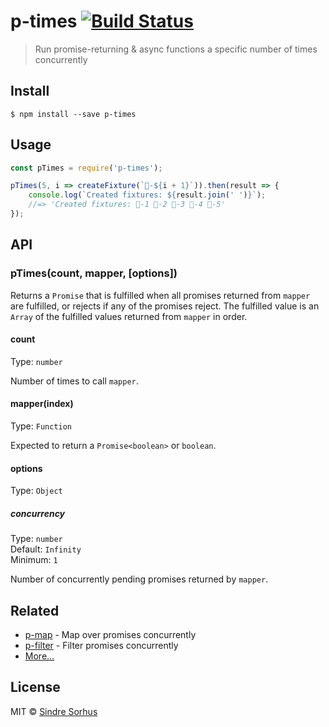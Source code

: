 # p-times [![Build Status](https://travis-ci.org/sindresorhus/p-times.svg?branch=master)](https://travis-ci.org/sindresorhus/p-times)

> Run promise-returning & async functions a specific number of times concurrently


## Install

```
$ npm install --save p-times
```


## Usage

```js
const pTimes = require('p-times');

pTimes(5, i => createFixture(`🦄-${i + 1}`)).then(result => {
	console.log(`Created fixtures: ${result.join(' ')}`);
	//=> 'Created fixtures: 🦄-1 🦄-2 🦄-3 🦄-4 🦄-5'
});
```


## API

### pTimes(count, mapper, [options])

Returns a `Promise` that is fulfilled when all promises returned from `mapper` are fulfilled, or rejects if any of the promises reject. The fulfilled value is an `Array` of the fulfilled values returned from `mapper` in order.

#### count

Type: `number`

Number of times to call `mapper`.

#### mapper(index)

Type: `Function`

Expected to return a `Promise<boolean>` or `boolean`.

#### options

Type: `Object`

##### concurrency

Type: `number`<br>
Default: `Infinity`<br>
Minimum: `1`

Number of concurrently pending promises returned by `mapper`.


## Related

- [p-map](https://github.com/sindresorhus/p-map) - Map over promises concurrently
- [p-filter](https://github.com/sindresorhus/p-filter) - Filter promises concurrently
- [More…](https://github.com/sindresorhus/promise-fun)


## License

MIT © [Sindre Sorhus](https://sindresorhus.com)
